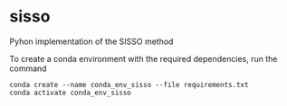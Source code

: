 # sisso
Pyhon implementation of the SISSO method

To create a conda environment with the required dependencies, run the command
```
conda create --name conda_env_sisso --file requirements.txt
conda activate conda_env_sisso
```